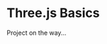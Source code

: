 # Three.js Basics
Project on the way...
<!-- Courtesy of Bruno Simon of https://threejs-journey.xyz/ -->

<!-- ## Setup
Download [Node.js](https://nodejs.org/en/download/).
Run this followed commands: -->


